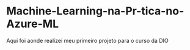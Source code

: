 # Machine-Learning-na-Pr-tica-no-Azure-ML
Aqui foi aonde realizei meu primeiro projeto para o curso da DIO
